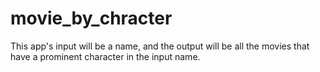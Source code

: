 # movie_by_chracter
This app's input will be a name, and the output will be all the movies that have a prominent character in the input name.

